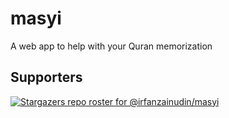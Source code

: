 # masyi
A web app to help with your Quran memorization

## Supporters
[![Stargazers repo roster for @irfanzainudin/masyi](https://reporoster.com/stars/irfanzainudin/masyi)](https://github.com/irfanzainudin/masyi/stargazers)
